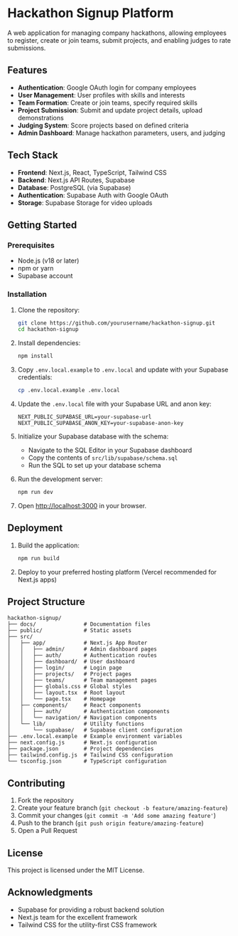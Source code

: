 # Hackathon Signup Platform

A web application for managing company hackathons, allowing employees to register, create or join teams, submit projects, and enabling judges to rate submissions.

## Features

- **Authentication**: Google OAuth login for company employees
- **User Management**: User profiles with skills and interests
- **Team Formation**: Create or join teams, specify required skills
- **Project Submission**: Submit and update project details, upload demonstrations
- **Judging System**: Score projects based on defined criteria
- **Admin Dashboard**: Manage hackathon parameters, users, and judging

## Tech Stack

- **Frontend**: Next.js, React, TypeScript, Tailwind CSS
- **Backend**: Next.js API Routes, Supabase
- **Database**: PostgreSQL (via Supabase)
- **Authentication**: Supabase Auth with Google OAuth
- **Storage**: Supabase Storage for video uploads

## Getting Started

### Prerequisites

- Node.js (v18 or later)
- npm or yarn
- Supabase account

### Installation

1. Clone the repository:
   ```bash
   git clone https://github.com/yourusername/hackathon-signup.git
   cd hackathon-signup
   ```

2. Install dependencies:
   ```bash
   npm install
   ```

3. Copy `.env.local.example` to `.env.local` and update with your Supabase credentials:
   ```bash
   cp .env.local.example .env.local
   ```

4. Update the `.env.local` file with your Supabase URL and anon key:
   ```
   NEXT_PUBLIC_SUPABASE_URL=your-supabase-url
   NEXT_PUBLIC_SUPABASE_ANON_KEY=your-supabase-anon-key
   ```

5. Initialize your Supabase database with the schema:
   - Navigate to the SQL Editor in your Supabase dashboard
   - Copy the contents of `src/lib/supabase/schema.sql`
   - Run the SQL to set up your database schema

6. Run the development server:
   ```bash
   npm run dev
   ```

7. Open [http://localhost:3000](http://localhost:3000) in your browser.

## Deployment

1. Build the application:
   ```bash
   npm run build
   ```

2. Deploy to your preferred hosting platform (Vercel recommended for Next.js apps)

## Project Structure

```
hackathon-signup/
├── docs/               # Documentation files
├── public/             # Static assets
├── src/
│   ├── app/            # Next.js App Router
│   │   ├── admin/      # Admin dashboard pages
│   │   ├── auth/       # Authentication routes
│   │   ├── dashboard/  # User dashboard
│   │   ├── login/      # Login page
│   │   ├── projects/   # Project pages
│   │   ├── teams/      # Team management pages
│   │   ├── globals.css # Global styles
│   │   ├── layout.tsx  # Root layout
│   │   └── page.tsx    # Homepage
│   ├── components/     # React components
│   │   ├── auth/       # Authentication components
│   │   └── navigation/ # Navigation components
│   └── lib/            # Utility functions
│       └── supabase/   # Supabase client configuration
├── .env.local.example  # Example environment variables
├── next.config.js      # Next.js configuration
├── package.json        # Project dependencies
├── tailwind.config.js  # Tailwind CSS configuration
└── tsconfig.json       # TypeScript configuration
```

## Contributing

1. Fork the repository
2. Create your feature branch (`git checkout -b feature/amazing-feature`)
3. Commit your changes (`git commit -m 'Add some amazing feature'`)
4. Push to the branch (`git push origin feature/amazing-feature`)
5. Open a Pull Request

## License

This project is licensed under the MIT License.

## Acknowledgments

- Supabase for providing a robust backend solution
- Next.js team for the excellent framework
- Tailwind CSS for the utility-first CSS framework